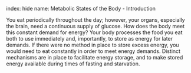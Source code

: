index: hide
name: Metabolic States of the Body - Introduction

You eat periodically throughout the day; however, your organs, especially the brain, need a continuous supply of glucose. How does the body meet this constant demand for energy? Your body processes the food you eat both to use immediately and, importantly, to store as energy for later demands. If there were no method in place to store excess energy, you would need to eat constantly in order to meet energy demands. Distinct mechanisms are in place to facilitate energy storage, and to make stored energy available during times of fasting and starvation.
